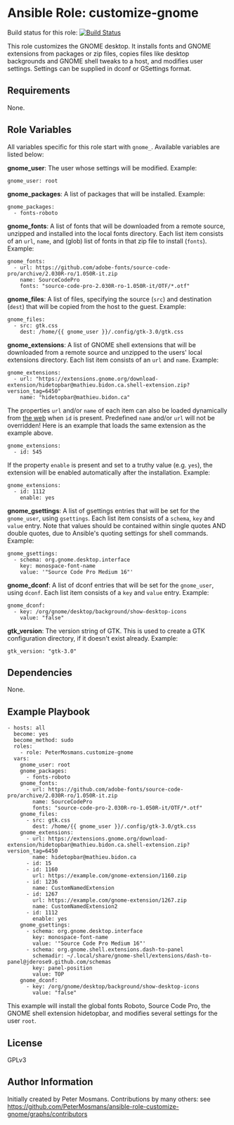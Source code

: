 # Ansible Role: customize-gnome

Build status for this role: [![Build Status](https://travis-ci.org/PeterMosmans/ansible-role-customize-gnome.svg)](https://travis-ci.org/PeterMosmans/ansible-role-customize-gnome)

This role customizes the GNOME desktop. It installs fonts and GNOME extensions
from packages or zip files, copies files like desktop backgrounds and GNOME
shell tweaks to a host, and modifies user settings. Settings can be supplied in
dconf or GSettings format.

## Requirements

None.

## Role Variables

All variables specific for this role start with `gnome_`. Available variables
are listed below:

**gnome_user**: The user whose settings will be modified. Example:

```
gnome_user: root
```

**gnome_packages**: A list of packages that will be installed. Example:

```
gnome_packages:
  - fonts-roboto
```

**gnome_fonts**: A list of fonts that will be downloaded from a remote source,
unzipped and installed into the local fonts directory. Each list item consists
of an `url`, `name`, and (glob) list of fonts in that zip file to install
(`fonts`). Example:

```
gnome_fonts:
  - url: https://github.com/adobe-fonts/source-code-pro/archive/2.030R-ro/1.050R-it.zip
    name: SourceCodePro
    fonts: "source-code-pro-2.030R-ro-1.050R-it/OTF/*.otf"
```

**gnome_files**: A list of files, specifying the source (`src`) and destination
(`dest`) that will be copied from the host to the guest. Example:

```
gnome_files:
  - src: gtk.css
    dest: /home/{{ gnome_user }}/.config/gtk-3.0/gtk.css
```

**gnome_extensions**: A list of GNOME shell extensions that will be
downloaded from a remote source and unzipped to the users' local extensions
directory. Each list item consists of an `url` and `name`. Example:

```
gnome_extensions:
  - url: "https://extensions.gnome.org/download-extension/hidetopbar@mathieu.bidon.ca.shell-extension.zip?version_tag=6450"
    name: "hidetopbar@mathieu.bidon.ca"
```

The properties `url` and/or `name` of each item can also be loaded dynamically from [the web](https://extensions.gnome.org/extension-info/?pk=545) when `id` is present. Predefined `name` and/or `url` will not be overridden! Here is an example that loads the same extension as the example above.

```
gnome_extensions:
  - id: 545
```

If the property `enable` is present and set to a truthy value (e.g. `yes`), the extension will be enabled automatically after the installation. Example:

```
gnome_extensions:
  - id: 1112
    enable: yes
```

**gnome_gsettings**: A list of gsettings entries that will be set for the
`gnome_user`, using `gsettings`.
Each list item consists of a `schema`, `key` and `value` entry. Note that values
should be contained within single quotes AND double quotes, due to Ansible's
quoting settings for shell commands. Example:

```
gnome_gsettings:
  - schema: org.gnome.desktop.interface
    key: monospace-font-name
    value: '"Source Code Pro Medium 16"'
```

**gnome_dconf**: A list of dconf entries that will be set for the `gnome_user`,
using `dconf`.
Each list item consists of a `key` and `value` entry. Example:

```
gnome_dconf:
  - key: /org/gnome/desktop/background/show-desktop-icons
    value: "false"
```

**gtk_version**: The version string of GTK. This is used to create a GTK
configuration directory, if it doesn't exist already. Example:

```
gtk_version: "gtk-3.0"
```

## Dependencies

None.

## Example Playbook

```
- hosts: all
  become: yes
  become_method: sudo
  roles:
    - role: PeterMosmans.customize-gnome
  vars:
    gnome_user: root
    gnome_packages:
      - fonts-roboto
    gnome_fonts:
      - url: https://github.com/adobe-fonts/source-code-pro/archive/2.030R-ro/1.050R-it.zip
        name: SourceCodePro
        fonts: "source-code-pro-2.030R-ro-1.050R-it/OTF/*.otf"
    gnome_files:
      - src: gtk.css
        dest: /home/{{ gnome_user }}/.config/gtk-3.0/gtk.css
    gnome_extensions:
      - url: https://extensions.gnome.org/download-extension/hidetopbar@mathieu.bidon.ca.shell-extension.zip?version_tag=6450
        name: hidetopbar@mathieu.bidon.ca
      - id: 15
      - id: 1160
        url: https://example.com/gnome-extension/1160.zip
      - id: 1236
        name: CustomNamedExtension
      - id: 1267
        url: https://example.com/gnome-extension/1267.zip
        name: CustomNamedExtension2
      - id: 1112
        enable: yes
    gnome_gsettings:
      - schema: org.gnome.desktop.interface
        key: monospace-font-name
        value: '"Source Code Pro Medium 16"'
      - schema: org.gnome.shell.extensions.dash-to-panel
        schemadir: ~/.local/share/gnome-shell/extensions/dash-to-panel@jderose9.github.com/schemas
        key: panel-position
        value: TOP
    gnome_dconf:
      - key: /org/gnome/desktop/background/show-desktop-icons
        value: "false"
```

This example will install the global fonts Roboto, Source Code Pro, the GNOME
shell extension hidetopbar, and modifies several settings for the user `root`.

## License

GPLv3

## Author Information

Initially created by Peter Mosmans.
Contributions by many others: see https://github.com/PeterMosmans/ansible-role-customize-gnome/graphs/contributors
